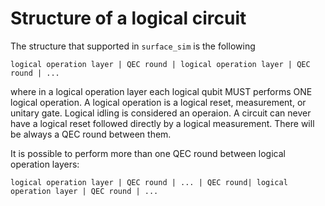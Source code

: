 # Structure of a logical circuit

The structure that supported in `surface_sim` is the following
```
logical operation layer | QEC round | logical operation layer | QEC round | ...
```

where in a logical operation layer each logical qubit MUST performs ONE logical operation.
A logical operation is a logical reset, measurement, or unitary gate.
Logical idling is considered an operaion. 
A circuit can never have a logical reset followed directly by a logical measurement. 
There will be always a QEC round between them. 

It is possible to perform more than one QEC round between logical operation layers:
```
logical operation layer | QEC round | ... | QEC round| logical operation layer | QEC round | ...
```
